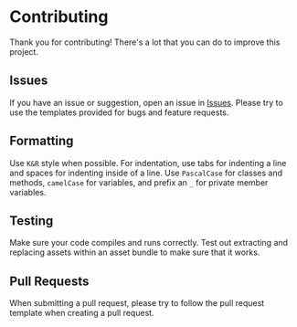 # Contributing

Thank you for contributing! There's a lot that you can do to improve this project.

## Issues

If you have an issue or suggestion, open an issue in [Issues](https://github.com/Skyluker4/UnityAssetReplacer/issues). Please try to use the templates provided for bugs and feature requests.

## Formatting

Use ```K&R``` style when possible. For indentation, use tabs for indenting a line and spaces for indenting inside of a line.
Use ```PascalCase``` for classes and methods, ```camelCase``` for variables, and prefix an ```_``` for private member variables.

## Testing

Make sure your code compiles and runs correctly. Test out extracting and replacing assets within an asset bundle to make sure that it works.

## Pull Requests

When submitting a pull request, please try to follow the pull request template when creating a pull request.

